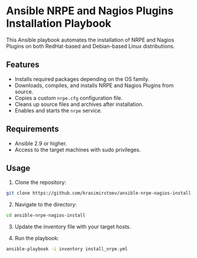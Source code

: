# Ansible NRPE and Nagios Plugins Installation Playbook

This Ansible playbook automates the installation of NRPE and Nagios Plugins on both RedHat-based and Debian-based Linux distributions.

## Features

- Installs required packages depending on the OS family.
- Downloads, compiles, and installs NRPE and Nagios Plugins from source.
- Copies a custom `nrpe.cfg` configuration file.
- Cleans up source files and archives after installation.
- Enables and starts the `nrpe` service.

## Requirements

- Ansible 2.9 or higher.
- Access to the target machines with sudo privileges.

## Usage

1. Clone the repository:
```bash
git clone https://github.com/krasimirstoev/ansible-nrpe-nagios-install
```
2. Navigate to the directory:
```bash
cd ansible-nrpe-nagios-install
```
3. Update the inventory file with your target hosts.

4. Run the playbook:
```bash
ansible-playbook -i inventory install_nrpe.yml
```
